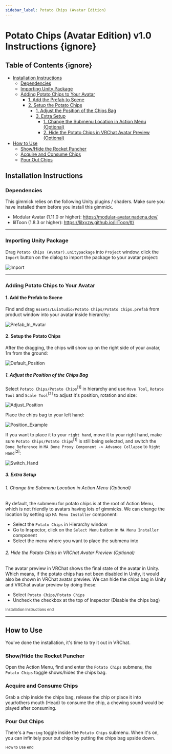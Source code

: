 ```yaml
---
sidebar_label: Potato Chips (Avatar Edition)
---
```


# Potato Chips (Avatar Edition) v1.0 Instructions {ignore}

## Table of Contents {ignore}

<!-- @import "[TOC]" {cmd="toc" depthFrom=1 depthTo=6 orderedList=false} -->

<!-- code_chunk_output -->

- [Installation Instructions](#installation-instructions)
  - [Dependencies](#dependencies)
  - [Importing Unity Package](#importing-unity-package)
  - [Adding Potato Chips to Your Avatar](#adding-potato-chips-to-your-avatar)
    - [1. Add the Prefab to Scene](#1-add-the-prefab-to-scene)
    - [2. Setup the Potato Chips](#2-setup-the-potato-chips)
      - [1. Adjust the Position of the Chips Bag](#1-adjust-the-position-of-the-chips-bag)
      - [3. Extra Setup](#3-extra-setup)
        - [1. Change the Submenu Location in Action Menu (Optional)](#1-change-the-submenu-location-in-action-menu-optional)
        - [2. Hide the Potato Chips in VRChat Avatar Preview (Optional)](#2-hide-the-potato-chips-in-vrchat-avatar-preview-optional)
- [How to Use](#how-to-use)
  - [Show/Hide the Rocket Puncher](#showhide-the-rocket-puncher)
  - [Acquire and Consume Chips](#acquire-and-consume-chips)
  - [Pour Out Chips](#pour-out-chips)

<!-- /code_chunk_output -->

## Installation Instructions

### Dependencies

This gimmick relies on the following Unity plugins / shaders. Make sure you have installed them before you install this gimmick.

- Modular Avatar (1.11.0 or higher): https://modular-avatar.nadena.dev/
- lilToon (1.8.3 or higher): https://lilxyzw.github.io/lilToon/#/

---

### Importing Unity Package

Drag `Potato Chips (Avatar).unitypackage` into `Project` window, click the `Import` button on the dialog to import the package to your avatar project:

![Import](./Assets/Import.webp)

---

### Adding Potato Chips to Your Avatar

#### 1. Add the Prefab to Scene

Find and drag `Assets/LuiStudio/Potato Chips/Potato Chips.prefab` from product window into your avatar inside hierarchy:

![Prefab_In_Avatar](./Assets/Prefab_In_Avatar.webp)

#### 2. Setup the Potato Chips

After the dragging, the chips will show up on the right side of your avatar, 1m from the ground:

![Default_Position](./Assets/Default_Position.webp)

##### 1. Adjust the Position of the Chips Bag

Select `Potato Chips/Potato Chips`<sup>[1]</sup> in hierarchy and use `Move Tool`, `Rotate Tool` and `Scale Tool`<sup>[2]</sup> to adjust it's position, rotation and size:

![Adjust_Position](./Assets/Adjust_Position.webp)

Place the chips bag to your left hand:

![Position_Example](./Assets/Position_Example.webp)

If you want to place it to your `right hand`, move it to your right hand, make sure `Potato Chips/Potato Chips`<sup>[1]</sup> is still being selected, and switch the `Bone Reference` in `MA Bone Proxy Component -> Advance Collapse` to `Right Hand`<sup>[2]</sup>:

![Switch_Hand](./Assets/Switch_Hand.webp)

##### 3. Extra Setup

###### 1. Change the Submenu Location in Action Menu (Optional)

By default, the submenu for potato chips is at the root of Action Menu, which is not friendly to avatars having lots of gimmicks. We can change the location by setting up `MA Menu Installer` component:

- Select the `Potato Chips` in Hierarchy window
- Go to Inspector, click on the `Select Menu` button in `MA Menu Installer` component
- Select the menu where you want to place the submenu into

###### 2. Hide the Potato Chips in VRChat Avatar Preview (Optional)

The avatar preview in VRChat shows the final state of the avatar in Unity. Which means, if the potato chips has not been disabled in Unity, it would also be shown in VRChat avatar preview. We can hide the chips bag in Unity and VRChat avatar preview by doing these:

- Select `Potato Chips/Potato Chips`
- Uncheck the checkbox at the top of Inspector (Disable the chips bag)

<sub>Installation Instructions end</sub>

---

## How to Use

You've done the installation, it's time to try it out in VRChat.

### Show/Hide the Rocket Puncher

Open the Action Menu, find and enter the `Potato Chips` submenu, the `Potato Chips` toggle shows/hides the chips bag.

### Acquire and Consume Chips

Grab a chip inside the chips bag, release the chip or place it into your/others mouth (Head) to consume the chip, a chewing sound would be played after consuming.

### Pour Out Chips

There's a `Pouring` toggle inside the `Potato Chips` submenu. When it's on, you can infinitely pour out chips by putting the chips bag upside down.

<sub>How to Use end</sub>
